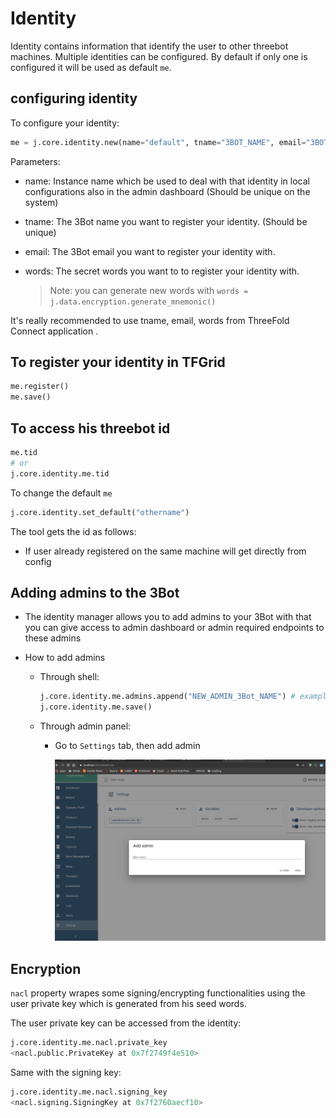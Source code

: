 # Identity

Identity contains information that identify the user to other threebot machines.
Multiple identities can be configured. By default if only one is configured it will be used as default `me`.

## configuring identity

To configure your identity:

```python
me = j.core.identity.new(name="default", tname="3BOT_NAME", email="3BOT_EMAIL", words="3BOT_WORDS")
```

Parameters:

- name: Instance name which be used to deal with that identity in local configurations also in the admin dashboard (Should be unique on the system)
- tname: The 3Bot name you want to register your identity. (Should be unique)
- email: The 3Bot email you want to register your identity with.
- words: The secret words you want to to register your identity with.

  > Note: you can generate new words with `words = j.data.encryption.generate_mnemonic()`

It's really recommended to use tname, email, words from ThreeFold Connect application .

## To register your identity in TFGrid

```python
me.register()
me.save()
```

## To access his threebot id

```python
me.tid
# or
j.core.identity.me.tid
```

To change the default `me`

```python
j.core.identity.set_default("othername")
```

The tool gets the id as follows:

- If user already registered on the same machine will get directly from config

## Adding admins to the 3Bot

- The identity manager allows you to add admins to your 3Bot with that you can give access to admin dashboard or admin required endpoints to these admins

- How to add admins

  - Through shell:

    ```python
    j.core.identity.me.admins.append("NEW_ADMIN_3Bot_NAME") # example: hamada.3bot
    j.core.identity.me.save()
    ```

  - Through admin panel:
    - Go to `Settings` tab, then add admin

      ![admins](images/admins.png)

## Encryption

`nacl` property wrapes some signing/encrypting functionalities using the user private key which is generated from his seed words.

The user private key can be accessed from the identity:

```python
j.core.identity.me.nacl.private_key
<nacl.public.PrivateKey at 0x7f2749f4e510>
```

Same with the signing key:

```python
j.core.identity.me.nacl.signing_key
<nacl.signing.SigningKey at 0x7f2760aecf10>
```
